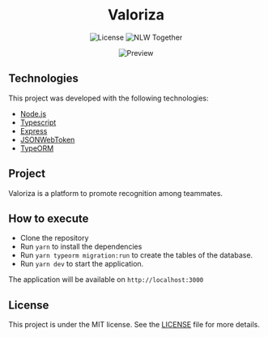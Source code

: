 <h1 align="center">Valoriza</h1>

<p align="center">
  <img alt="License" src="https://img.shields.io/static/v1?label=license&message=MIT&color=8257E5&labelColor=000000">

  <img src="https://img.shields.io/static/v1?label=NLW&message=Together&color=8257E5&labelColor=000000" alt="NLW Together" />
</p>

<p align="center">
  <img alt="Preview" src="./.github/preview.png">
</p>

## Technologies

This project was developed with the following technologies:

- [Node.js](https://nodejs.org/en/)
- [Typescript](https://www.typescriptlang.org/)
- [Express](https://expressjs.com/pt-br/)
- [JSONWebToken](https://github.com/auth0/node-jsonwebtoken#readme)
- [TypeORM](https://typeorm.io/#/)

## Project

Valoriza is a platform to promote recognition among teammates.

## How to execute

- Clone the repository
- Run `yarn` to install the dependencies
- Run `yarn typeorm migration:run` to create the tables of the database.
- Run `yarn dev` to start the application.

The application will be available on `http://localhost:3000`

## License

This project is under the MIT license. See the [LICENSE](LICENSE.md) file for more details.